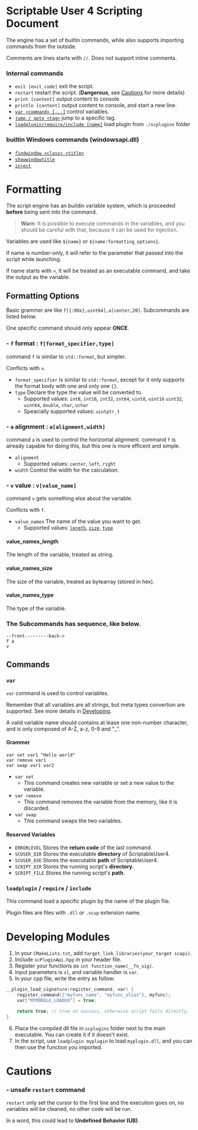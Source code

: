 # Scriptable User 4 Scripting Document

The engine has a set of builtin commands, while also supports importing commands
from the outside.

Comments are lines starts with `//`. Does not support inline comments.

### Internal commands
- `exit [exit_code]` exit the script.
- `restart` restart the script. (**Dangerous**, see [Cautions](#cautions) for
more details)
- `print [content]` output content to console
- `println [content]` output content to console, and start a new line.
- [`var <command> [...]`](#var) control variables.
- [`jump / goto <tag>`]() jump to a specific tag.
- [`loadplugin/require/include [name]`](#loadplugin--require--include) load plugin from `./scplugins` folder

### builtin Windows commands (windowsapi.dll)
- [`findwindow <class> <title>`]()
- [`showwindowtitle`]()
- [`inject`]()

# Formatting

The script engine has an buildin variable system, which is proceeded **before**
being sent into the command.

> **Warn**: It is possible to execute commands in the variables, and you should 
> be careful with that, because it can be used for injection.

Variables are used like `${name}` or `${name:formatting_options}`.

If name is number-only, it will refer to the parameter that passed into the
script while launching.

If name starts with `>`, it will be treated as an executable command, and take
the output as the variable.


## Formatting Options
Basic grammer are like `f[{:08x},uint64],a[center,20]`. Subcommands are listed
below.

One specific command should only appear **ONCE**.

### - `f` format : `f[format_specifier,type]`
command `f` is similar to `std::format`, but simpler.

Conflicts with `v`.

- `format_specifier` Is similar to `std::format`, except for it only supports
the format body with one and only one `{}`.
- `type` Declare the type the value will be converted to.
  - Supported values: `int8`, `int16`, `int32`, `int64`, `uint8`, `uint16`
  `uint32`, `uint64`, `double`, `char`, `uchar`
  - Speacially supported values: `uintptr_t`

### - `a` alignment : `a[alignment,width]`
command `a` is used to control the horizontal alignment. command `f` is already
capable for doing this, but this one is more efficent and simple.

- `alignment`
  - Supported values: `center`, `left`, `right`
- `width` Control the width for the calculation.

### - `v` value : `v[value_name]`
command `v` gets something else about the variable.

Conflicts with `f`.

- `value_names` The name of the value you want to get.
  - Supported values: [`length`](#value_names_length), [`size`](#value_names_size), [`type`](#value_names_type)

#### value_names_length
The length of the variable, treated as string.
#### value_names_size
The size of the variable, treated as bytearray (stored in hex).
#### value_names_type
The type of the variable.


### The Subcommands has sequence, like below.
```
--front---------back->
f a
v
```

## Commands

### `var`
`var` command is used to control variables.

Remember that all variables are all strings, but meta types convertion are
supported. See more details in [Developing](#developing-modules).

A valid variable name should contains at lease one non-number character, and is
only composed of A-Z, a-z, 0-9 and "_".

#### Grammer
```
var set var1 "Hello world"
var remove var1
var swap var1 var2
```
- `var set`
  - This command creates new variable or set a new value to the variable.
- `var remove`
  - This command removes the variable from the memory, like it is discarded.
- `var swap`
  - This command swaps the two variables.

#### Reserved Variables
- `ERRORLEVEL` Stores the **return code** of the last command.
- `SCUSER_DIR` Stores the executable **directory** of ScriptableUser4.
- `SCUSER_EXE` Stores the executable **path** of ScriptableUser4.
- `SCRIPT_DIR` Stores the running script's **directory**.
- `SCRIPT_FILE` Stores the running script's **path**.

### `loadplugin` / `require` / `include`
This command load a specific plugin by the name of the plugin file.

Plugin files are files with `.dll` or `.scup` extension name.

# Developing Modules
1. In your `CMakeLists.txt`, add `target_link_libraries(your_target scapi)`.
2. Include `scPluginApi.hpp` in your header file.
3. Register your functions as `int function_name(__fn_sig)`.
4. Input parameters is `sl`, and variable handler is `var`.
5. In your cpp file, write the entry as follow:
```cpp
__plugin_load_signature(register_command, var) {
    register_command({"myfunc_name", "myfunc_alias"}, myfunc);
    var["MYMODULE_LOADED"] = true;

    return true; // true on success, otherwise script fails directly.
}
```
6. Place the compiled dll file in `scplugins` folder next to the main executable. You can create it if it doesn't exist.
7. In the script, use `loadplugin myplugin` to load `myplugin.dll`, and you can then use the function you imported.

# Cautions

### - unsafe `restart` command
`restart` only set the cursor to the first line and the execution goes on, no
variables will be cleaned, no other code will be run.

In a word, this could lead to **Undefined Behavior (UB)**.
